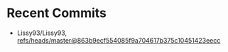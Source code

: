 # Recent Commits

<!-- START gadpp -->
- Lissy93/Lissy93, [refs/heads/master@863b9ecf554085f9a704617b375c10451423eecc](https://github.com/Lissy93/Lissy93/commit/863b9ecf554085f9a704617b375c10451423eecc)

